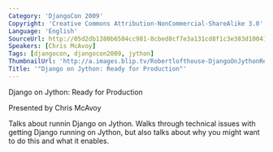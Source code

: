 ```yaml
---
Category: 'DjangoCon 2009'
Copyright: 'Creative Commons Attribution-NonCommercial-ShareAlike 3.0'
Language: 'English'
SourceUrl: http://05d2db1380b6504cc981-8cbed8cf7e3a131cd8f1c3e383d10041.r93.cf2.rackcdn.com/djangocon-2009/7_django-on-jython-ready-for-production.ogv
Speakers: [Chris McAvoy]
Tags: [djangocon, djangocon2009, jython]
ThumbnailUrl: 'http://a.images.blip.tv/Robertlofthouse-DjangoOnJythonReadyForProduction857.png'
Title: '"Django on Jython: Ready for Production"'
---
```

Django on Jython: Ready for Production

  
Presented by Chris McAvoy

  
Talks about runnin Django on Jython. Walks through technical issues with
getting Django running on Jython, but also talks about why you might want to
do this and what it enables.

